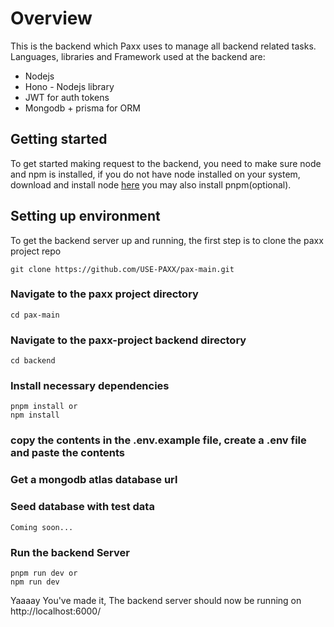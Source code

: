# Overview

This is the backend which Paxx uses to manage all backend related tasks. Languages, libraries and Framework  used at the backend are:
- Nodejs
- Hono - Nodejs library
- JWT for auth tokens
- Mongodb + prisma for ORM


## Getting started
To get started making request to the backend, you need to make sure node and npm is installed, if you do not have node installed on your system, download and install node [here](https://nodejs.org/en/download/package-manager/)
you may also install pnpm(optional).


## Setting up environment

To get the backend server up and running, the first step is to clone the paxx project repo

```
git clone https://github.com/USE-PAXX/pax-main.git
```

### Navigate to the paxx project directory
```
cd pax-main
```
### Navigate to the paxx-project backend directory
```
cd backend
```

### Install necessary dependencies

```
pnpm install or
npm install
```
### copy the contents in the .env.example file, create a .env file and paste the contents 

### Get a mongodb atlas database url

### Seed database with test data
```
Coming soon...
```

### Run the backend Server
```
pnpm run dev or 
npm run dev
```
Yaaaay You've made it, The backend server should now be running on http://localhost:6000/

